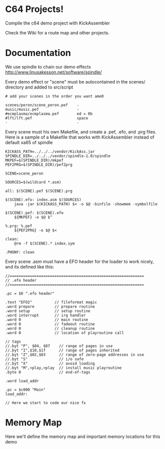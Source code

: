 # C64 Projects!

Compile the c64 demo project with KickAssembler

Check the Wiki for a route map and other projects.

# Documentation

We use spindle to chain our demo effects
http://www.linusakesson.net/software/spindle/

Every demo effect or "scene" must be autocontained
in the scenes/ directory and added to src/script

	# add your scenes in the order you want ame0

	scenes/peron/scene_peron.pef    -
	music/music.pef                 -
	#ecmplasma/ecmplasma.pef        ed = 0b
	#lft/lft.pef                    space
	-                               -

Every scene must his own Makefile, and create a .pef,
 .efo, and .prg files.
Here is a sample of a Makefile that works with KickAssembler
instead of default xa65 of spindle

	KICKASS_PATH=../../../vendor/KickAss.jar
	SPINDLE_DIR=../../../vendor/spindle-1.0/spindle
	MKPEF=$(SPINDLE_DIR)/mkpef
	PEF2PRG=$(SPINDLE_DIR)/pef2prg

	SCENE=scene_peron

	SOURCES=$(wildcard *.asm)

	all: $(SCENE).pef $(SCENE).prg

	$(SCENE).efo: index.asm $(SOURCES)
		java -jar $(KICKASS_PATH) $< -o $@ -binfile -showmem -symbolfile

	$(SCENE).pef: $(SCENE).efo
		${MKPEF} -o $@ $^

	%.prg: %.pef
		${PEF2PRG} -o $@ $<

	clean:
		@rm -f $(SCENE).* index.sym

	.PHONY: clean


Every scene .asm must have a EFO header for the loader to work
nicely, and its defined like this:

	//============================================================
	// .efo header
	//============================================================

	.pc = $0 ".efo header"

	.text "EFO2"          // fileformat magic
	.word prepare         // prepare routine
	.word setup           // setup routine
	.word interrupt       // irq handler
	.word 0               // main routine
	.word 0               // fadeout routine
	.word 0               // cleanup routine
	.word 0               // location of playroutine call

	// tags
	//.byt "P", $04, $07    // range of pages in use
	//.byt "I",$10,$1f      // range of pages inherited
	//.byt "Z",$02,$03      // range of zero-page addresses in use
	//.byt "S"              // i/o safe
	//.byt "X"              // avoid loading
	//.byt "M",<play,>play  // install music playroutine
	.byte 0                 // end-of-tags

	.word load_addr

	.pc = $c000 "Main"
	load_addr:
	
	// Here we start to code our nice fx


# Memory Map

Here we'll define the memory map and important 
memory locations for this demo




